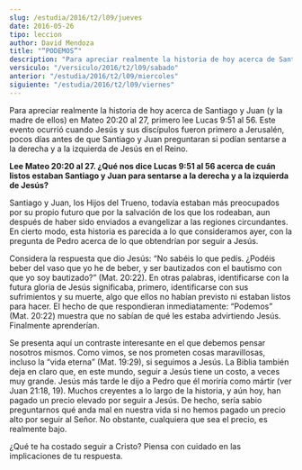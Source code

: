 ```yaml
---
slug: /estudia/2016/t2/l09/jueves
date: 2016-05-26
tipo: leccion
author: David Mendoza
title: "“PODEMOS”"
description: "Para apreciar realmente la historia de hoy acerca de Santiago y Juan (y la  madre de ellos) en Mateo 20:20 al 27, primero lee Lucas 9:51 al 56. Este evento  ocurrió cuando Jesús y sus discípulos fueron primero a Jerusalén, pocos  días antes de que Santiago y Juan pregunta..."
versiculo: "/versiculo/2016/t2/l09/sabado"
anterior: "/estudia/2016/t2/l09/miercoles"
siguiente: "/estudia/2016/t2/l09/viernes"
---
```


Para apreciar realmente la historia de hoy acerca de Santiago y Juan (y la madre de ellos) en Mateo 20:20 al 27, primero lee Lucas 9:51 al 56. Este evento ocurrió cuando Jesús y sus discípulos fueron primero a Jerusalén, pocos días antes de que Santiago y Juan preguntaran si podían sentarse a la derecha y a la izquierda de Jesús en el Reino.

**Lee Mateo 20:20 al 27. ¿Qué nos dice Lucas 9:51 al 56 acerca de cuán listos estaban Santiago y Juan para sentarse a la derecha y a la izquierda de Jesús?**

Santiago y Juan, los Hijos del Trueno, todavía estaban más preocupados por su propio futuro que por la salvación de los que los rodeaban, aun después de haber sido enviados a evangelizar a las regiones circundantes. En cierto modo, esta historia es parecida a lo que consideramos ayer, con la pregunta de Pedro acerca de lo que obtendrían por seguir a Jesús.

Considera la respuesta que dio Jesús: “No sabéis lo que pedís. ¿Podéis beber del vaso que yo he de beber, y ser bautizados con el bautismo con que yo soy bautizado?” (Mat. 20:22). En otras palabras, identificarse con la futura gloria de Jesús significaba, primero, identificarse con sus sufrimientos y su muerte, algo que ellos no habían previsto ni estaban listos para hacer. El hecho de que respondieran inmediatamente: “Podemos” (Mat. 20:22) muestra que no sabían de qué les estaba advirtiendo Jesús. Finalmente aprenderían.

Se presenta aquí un contraste interesante en el que debemos pensar nosotros mismos. Como vimos, se nos prometen cosas maravillosas, incluso la “vida eterna” (Mat. 19:29), si seguimos a Jesús. La Biblia también deja en claro que, en este mundo, seguir a Jesús tiene un costo, a veces muy grande. Jesús más tarde le dijo a Pedro que él moriría como mártir (ver Juan 21:18, 19). Muchos creyentes a lo largo de la historia, y aún hoy, han pagado un precio elevado por seguir a Jesús. De hecho, sería sabio preguntarnos qué anda mal en nuestra vida si no hemos pagado un precio alto por seguir al Señor. No obstante, cualquiera que sea el precio, es realmente bajo.

¿Qué te ha costado seguir a Cristo? Piensa con cuidado en las implicaciones de tu respuesta.
